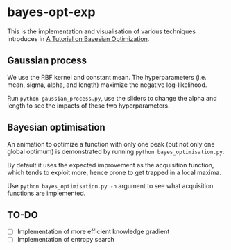 # bayes-opt-exp

This is the implementation and visualisation of various techniques introduces in [A Tutorial on Bayesian Optimization](https://arxiv.org/abs/1807.02811).

## Gaussian process

We use the RBF kernel and constant mean. The hyperparameters (i.e. mean, sigma, alpha, and length) maximize the negative log-likelihood. 

Run ```python gaussian_process.py```, use the sliders to change the alpha and length to see the impacts of these two hyperparameters.

## Bayesian optimisation

An animation to optimize a function with only one peak (but not only one global optimum) is demonstrated by running ```python bayes_optimisation.py```.

By default it uses the expected improvement as the acquisition function, which tends to exploit more, hence prone to get trapped in a local maxima. 

Use ```python bayes_optimisation.py -h``` argument to see what acquisition functions are implemented.

## TO-DO

- [ ] Implementation of more efficient knowledge gradient
- [ ] Implementation of entropy search
